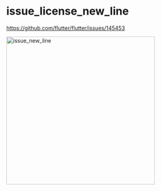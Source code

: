 # issue_license_new_line

https://github.com/flutter/flutter/issues/145453

<img width="389" alt="issue_new_line" src="https://github.com/motucraft/issue_license_new_line/assets/35750184/925ad2cb-fced-432b-8271-eb9fe5e7c21b">
